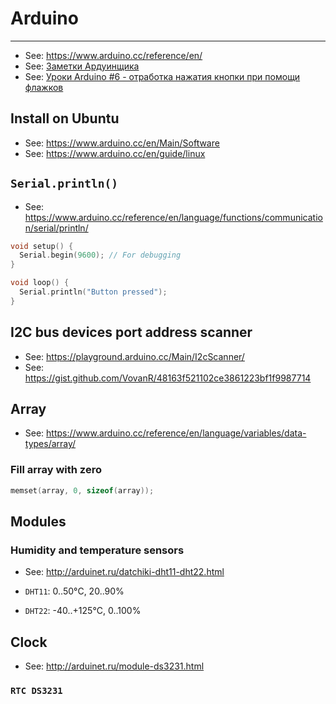 # Arduino

----

- See: https://www.arduino.cc/reference/en/
- See: [Заметки Ардуинщика](https://www.youtube.com/channel/UC4axiS76D784-ofoTdo5zOA/videos)
- See: [Уроки Arduino #6 - отработка нажатия кнопки при помощи флажков](https://www.youtube.com/watch?v=sLRjMJv1SSs)


## Install on Ubuntu

- See: https://www.arduino.cc/en/Main/Software
- See: https://www.arduino.cc/en/guide/linux


## `Serial.println()`

- See: https://www.arduino.cc/reference/en/language/functions/communication/serial/println/

```ino
void setup() {
  Serial.begin(9600); // For debugging
}

void loop() {
  Serial.println("Button pressed");
}
```

## I2C bus devices port address scanner

- See: https://playground.arduino.cc/Main/I2cScanner/
- See: https://gist.github.com/VovanR/48163f521102ce3861223bf1f9987714


## Array

- See: https://www.arduino.cc/reference/en/language/variables/data-types/array/


### Fill array with zero

```ino
memset(array, 0, sizeof(array));
```


## Modules
### Humidity and temperature sensors

-  See: http://arduinet.ru/datchiki-dht11-dht22.html

- `DHT11`: 0..50°С, 20..90%
- `DHT22`: -40..+125°С, 0..100%


## Clock

- See: http://arduinet.ru/module-ds3231.html

### `RTC DS3231`

